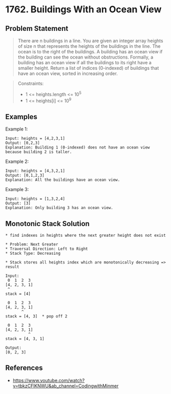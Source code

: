 # 1762. Buildings With an Ocean View

## Problem Statement

> There are n buildings in a line. You are given an integer array heights of size n that represents the heights of the buildings in the line.
> The ocean is to the right of the buildings. A building has an ocean view if the building can see the ocean without obstructions. Formally, a building has an ocean view if all the buildings to its right have a smaller height.
> Return a list of indices (0-indexed) of buildings that have an ocean view, sorted in increasing order.

> Constraints:
>
> - 1 <= heights.length <= 10<sup>5</sup>
> - 1 <= heights[i] <= 10<sup>9</sup>

## Examples

Example 1:

```
Input: heights = [4,2,3,1]
Output: [0,2,3]
Explanation: Building 1 (0-indexed) does not have an ocean view because building 2 is taller.
```

Example 2:

```
Input: heights = [4,3,2,1]
Output: [0,1,2,3]
Explanation: All the buildings have an ocean view.
```

Example 3:

```
Input: heights = [1,3,2,4]
Output: [3]
Explanation: Only building 3 has an ocean view.
```

## Monotonic Stack Solution

```
* find indexes in heights where the next greater height does not exist

* Problem: Next Greater
* Traversal Direction: Left to Right
* Stack Type: Decreasing

* Stack stores all heights index which are monotonically decreasing => result

Input:
 0  1  2  3
[4, 2, 3, 1]
 ^
stack = [4]

 0  1  2  3
[4, 2, 3, 1]
       ^
stack = [4, 3]  * pop off 2

 0  1  2  3
[4, 2, 3, 1]
          ^
stack = [4, 3, 1]

Output:
[0, 2, 3]
```

## References

- https://www.youtube.com/watch?v=tbkzCFlKNWU&ab_channel=CodingwithMinmer
